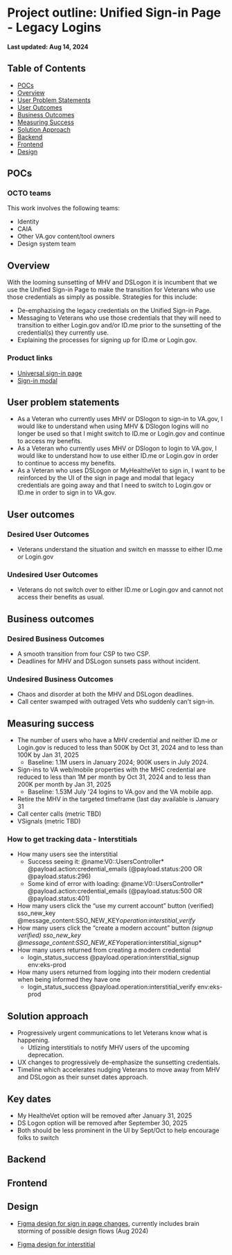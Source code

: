 # Project outline: Unified Sign-in Page - Legacy Logins 

**Last updated: Aug 14, 2024**

## Table of Contents

- [POCs](#pocs)
- [Overview](#overview)
- [User Problem Statements](#user-problem-statements)
- [User Outcomes](#user-outcomes)
- [Business Outcomes](#business-outcomes)
- [Measuring Success](#measuring-success)
- [Solution Approach](#solution-approach)
- [Backend](#backend)
- [Frontend](#frontend)
- [Design](#design)

## POCs

### OCTO teams

This work involves the following teams:

- Identity
- CAIA
- Other VA.gov content/tool owners
- Design system team

## Overview
With the looming sunsetting of MHV and DSLogon it is incumbent that we use the Unified Sign-in Page to make the transition for Veterans who use those credentials as simply as possible.  Strategies for this include:

- De-emphazising the legacy credentials on the Unified Sign-in Page.
- Messaging to Veterans who use those credentials that they will need to transition to either Login.gov and/or ID.me prior to the sunsetting of the credential(s) they currently use.
- Explaining the processes for signing up for ID.me or Login.gov.

### Product links

- [Universal sign-in page](https://www.va.gov/sign-in/?oauth=false)
- [Sign-in modal](https://www.va.gov/?next=loginModal)

## User problem statements

- As a Veteran who currently uses MHV or DSlogon to sign-in to VA.gov, I would like to understand when using MHV & DSlogon logins will no longer be used so that I might switch to ID.me or Login.gov and continue to access my benefits.
- As a Veteran who currently uses MHV or DSlogon to login to VA.gov, I would like to understand how to use either ID.me or Login.gov in order to continue to access my benefits.
- As a Veteran who uses DSLogon or MyHealtheVet to sign in, I want to be reinforced by the UI of the sign in page and modal that legacy credentials are going away and that I need to switch to Login.gov or ID.me in order to sign in to VA.gov.

## User outcomes

### Desired User Outcomes
* Veterans understand the situation and switch en massse to either ID.me or Login.gov 



### Undesired User Outcomes
* Veterans do not switch over to either ID.me or Login.gov and cannot not access their benefits as usual.

## Business outcomes

### Desired Business Outcomes
* A smooth transition from four CSP to two CSP.
* Deadlines for MHV and DSLogon sunsets pass without incident.


### Undesired Business Outcomes
* Chaos and disorder at both the MHV and DSLogon deadlines.
* Call center swamped with outraged Vets who suddenly can't sign-in.



## Measuring success
* The number of users who have a MHV credential and neither ID.me or Login.gov is reduced to less than 500K by Oct 31, 2024 and to less than 100K by Jan 31, 2025
   * Baseline: 1.1M users in January 2024; 900K users in July 2024.
* Sign-ins to VA web/mobile properties with the MHC credential are reduced to less than 1M per month by Oct 31, 2024 and to less than 200K per month by Jan 31, 2025
   * Baseline: 1.53M July '24 logins to VA.gov and the VA mobile app.
* Retire the MHV in the targeted timeframe (last day available is January 31
* Call center calls (metric TBD)
* VSignals (metric TBD)

### How to get tracking data - Interstitials
* How many users see the interstitial
  * Success seeing it: @name:V0\:\:UsersController* @payload.action:credential_emails (@payload.status:200 OR @payload.status:296)
  * Some kind of error with loading: @name:V0\:\:UsersController* @payload.action:credential_emails (@payload.status:500 OR @payload.status:401)
* How many users click the “use my current account” button
  (verified) sso_new_key @message_content:SSO_NEW_KEY*operation\:interstitial_verify*
* How many users click the “create a modern account” button
  *(signup verified) sso_new_key @message_content:SSO_NEW_KEY*operation\:interstitial_signup*
* How many users returned from creating a modern credential
  * login_status_success @payload.operation:interstitial_signup env:eks-prod
* How many users returned from logging into their modern credential when being informed they have one
  * login_status_success @payload.operation:interstitial_verify env:eks-prod

## Solution approach
* Progressively urgent communications to let Veterans know what is happening.
  * Utlizing interstitials to notify MHV users of the upcoming deprecation.
* UX changes to progressively de-emphasize the sunsetting credentials.
* Timeline which accelerates nudging Veterans to move away from MHV and DSLogon as their sunset dates approach.

## Key dates

- My HealtheVet option will be removed after January 31, 2025
- DS Logon option will be removed after September 30, 2025
- Both should be less prominent in the UI by Sept/Oct to help encourage folks to switch


## Backend
## Frontend
## Design

- [Figma design for sign in page changes](https://www.figma.com/design/skWgD0gHYGlKSoLdH097OX/USiP-and-sign-in-modal---deemphasize-DSL%2FMHV?m=auto&t=goA3iDADRZdnacsU-6), currently includes brain storming of possible design flows (Aug 2024)

- [Figma design for interstitial](https://www.figma.com/design/skWgD0gHYGlKSoLdH097OX/USiP-and-sign-in-modal---deemphasize-DSL%2FMHV?node-id=74-62823&t=vsDxsHI2L0hFmw0R-0)
